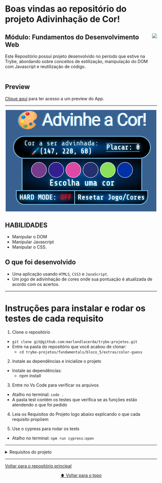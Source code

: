 # Boas vindas ao repositório do projeto Adivinhação de Cor!

<div align="center">
  <img height="150px" align="right" src="https://theme.zdassets.com/theme_assets/9633455/9814df697eaf49815d7df109110815ff887b3457.png" />
  <div align="left" style="display: inline_block">
    <h2>Módulo: Fundamentos do Desenvolvimento Web</h2>
    <span>
      Este Repositório possuí projeto desenvolvido no período que estive na Trybe, abordando sobre conceitos de estilização, manipulação do DOM com Javascript e reutilização de código.
    </span>
  </div>
  <br>
</div>

## Preview
<div align="left" style="display: inline_block">
  <a href="https://marlondlacerda-color-guess.vercel.app/">Clique aqui</a> para ter acesso a um preview do App.
</div>

---

<div align="center">
  <img src="./images/preview.png" width="500">
</div>

## HABILIDADES
- Manipular o DOM
- Manipular Javascript
- Manipular o CSS.


## O que foi desenvolvido
- Uma aplicação usando <code>HTML5</code>, <code>CSS3</code> e <code>JavaScript</code>.
- Um jogo de adivinhação de cores onde sua pontuação é atualizada de acordo com os acertos.

---

# Instruções para instalar e rodar os testes de cada requisito
1. Clone o repositório
  * `git clone git@github.com:marlondlacerda/trybe-projetos.git`
  * Entre na pasta do repositório que você acabou de clonar:
    * `cd trybe-projetos/fundamentals/bloco_5/extras/color-guess`

2. Instale as dependências e inicialize o projeto
  * Instale as dependências:
    * npm install

3. Entre no Vs Code para verificar os arquivos
  * Atalho no terminal: `code . `
  * A pasta test contém os testes que verifica se as funções estão atendendo o que foi pedido

4. Leia os Requisitos do Projeto logo abaixo explicando o que cada requisito propõem

5. Use o cypress para rodar os tests
  * Atalho no terminal: `npm run cypress:open`

***

<details>
    <summary>Requisitos do projeto</summary>

- [x] 1 - Adicione no seu site um título com o nome do seu jogo.

- [x] 2 - Adicione um texto com o código RGB a ser adivinhado.

- [x] 3 - Adicione a página opções de cores para serem adivinhadas

- [x] 4 - Adicione o texto que será inserido sobre a imagem deve ter uma cor, sombra e tamanho específicos.
  - O texto do elemento <code>meme-text</code> deve ter uma sombra preta, de 5 pixels na horizontal, 5 pixels na vertical e um raio de desfoque de 5 pixels;

  - O texto do elemento <code>meme-text</code> deve ter a fonte com o tamanho de 30 pixels;

  - O texto do elemento <code>meme-text</code> deve estar na cor branca.

- [x] 5 - Limite o tamanho do texto que o usuário pode inserir.
  - A quantidade máxima de caracteres digitáveis no elemento <code>text-input</code> deve ser 60.

### BÔNUS
- [x] 6 - Permita a quem usa customizar o meme escolhido acrescentando a ele uma de três bordas. A página deve ter três botões, que ao serem clicados devem cada um trocar a própria borda ao redor do container.

  ✦ As bordas devem ser acrescentadas ao container, identificado como <code>meme-image-container</code>;

  ✦ Os três botões devem ser elementos do tipo <code>button</code>;

  ✦ Cada elemento <code>button</code> deve ser estilizado de forma a ter a cor de fundo da mesma cor que a moldura que irá colocar no container;

  ✦ Cada <code>button</code> deve ter o respectivo <code>id</code> e estilizar o container conforme especificado:

  - Um botão identificado com o <code>id</code> chamado <code>fire</code> deve estilizar o container da imagem com uma borda de 3 pixels, dashed e vermelha.

  - Um botão com <code>id</code> chamado <code>water</code> deve estilizar o container da imagem com uma borda azul, com 5 pixels do tipo double .

  - Um botão com <code>id</code> chamado <code>earth</code> deve estilizar o container da imagem com uma borda do tipo groove, verde e com 6 pixels.

  ✦ Após uma das três bordas ser selecionada, a borda padrão especificada no requisito 3 não deve mais aparecer;


- [x] 7 - Tenha um conjunto de quatro imagens pré prontas de memes famosos para o usuário escolher. Mostre miniaturas das imagens e, mediante clique do usuário, essa imagem deve aparecer dentro da moldura do elemento de container.
  - O elemento que mostra as miniaturas dos memes deve ser identificado um um <code>id</code> denominado <code>meme-1</code> para o primeiro meme, <code>meme-2</code> para o segundo, <code>meme-3</code> para o terceiro e <code>meme-4</code> para o quarto.

  - As imagens que identificam os memes devem ficar dentro da aplicação, num diretório chamado imgs com os respectivos nomes <code>meme1.png</code>, <code>meme2.png</code>, <code>meme3.png</code> e <code>meme4.png</code>. Atenção também para o formato das imagens! ⚠️

  - As imagens devem aparecer dentro do container de forma análoga às imagens enviadas por upload para a página.

### RECURSOS ADICIONAIS DESENVOLVIDOS POR MIM
- [x] 8 - Adicione um novo botão de borda que volte para o padrão.
  - A cor de fundo deve ser a padrão.
  - O elemento deve possuir a <code>classe</code> denominada <code>eraser</code>
  - O <code>id</code> deve ser chamado <code>default</code> deve estilizar o container da imagem com uma borda preta, com 1 pixels do tipo solid.

- [x] 9 - Crie três inputs do tipo radio para que possa mudar o texto de lugar.
  - Os inputs devem ser chamados de começo, meio e fim. O botão começo deve ser selecionado por padrão
  - Ao clicar em qualquer um desses botões, o texto muda de lugar

- [x] 10 - Adicione um botão com a funcionalidade de salvar o meme em imagem.
  - O button com a <code>class</code> chamada <code>save</code> possui a lógica de poder conseguir fazer com o que meme criado seja salvo na máquina do usuário.

- [x] 11 - Faça com que o aplicativo seja responsivo.
</details>

---

<div align="left">
  <a href="https://github.com/marlondlacerda/trybe-projetos">Voltar para o repositório principal</a>
</div>
<div align="center">

  [⬆ Voltar para o topo](#boas-vindas-ao-repositório-do-projeto-adivinhação-de-cor)

</div>